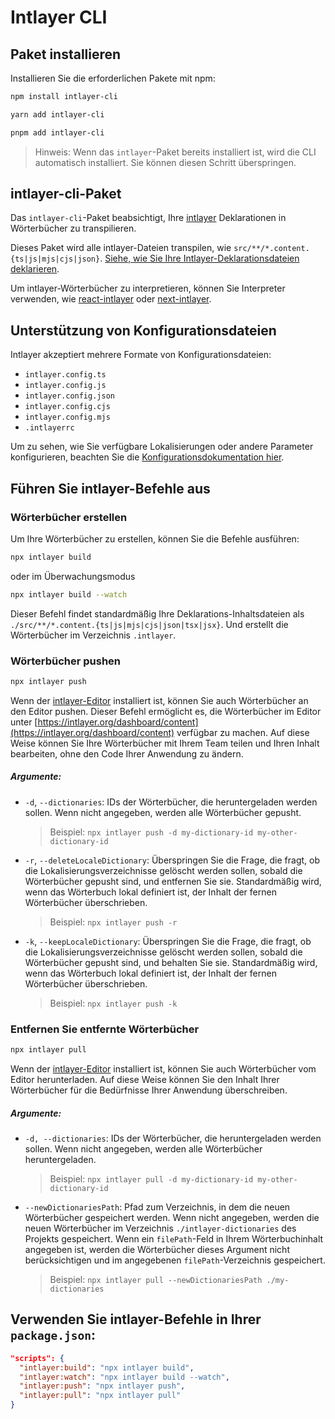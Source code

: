 # Intlayer CLI

## Paket installieren

Installieren Sie die erforderlichen Pakete mit npm:

```bash
npm install intlayer-cli
```

```bash
yarn add intlayer-cli
```

```bash
pnpm add intlayer-cli
```

> Hinweis: Wenn das `intlayer`-Paket bereits installiert ist, wird die CLI automatisch installiert. Sie können diesen Schritt überspringen.

## intlayer-cli-Paket

Das `intlayer-cli`-Paket beabsichtigt, Ihre [intlayer](https://github.com/aymericzip/intlayer/blob/main/packages/intlayer/readme.md) Deklarationen in Wörterbücher zu transpilieren.

Dieses Paket wird alle intlayer-Dateien transpilen, wie `src/**/*.content.{ts|js|mjs|cjs|json}`. [Siehe, wie Sie Ihre Intlayer-Deklarationsdateien deklarieren](https://github.com/aymericzip/intlayer/blob/main/packages/intlayer/readme.md).

Um intlayer-Wörterbücher zu interpretieren, können Sie Interpreter verwenden, wie [react-intlayer](https://github.com/aymericzip/intlayer/blob/main/packages/react-intlayer/readme.md) oder [next-intlayer](https://github.com/aymericzip/intlayer/blob/main/packages/next-intlayer/readme.md).

## Unterstützung von Konfigurationsdateien

Intlayer akzeptiert mehrere Formate von Konfigurationsdateien:

- `intlayer.config.ts`
- `intlayer.config.js`
- `intlayer.config.json`
- `intlayer.config.cjs`
- `intlayer.config.mjs`
- `.intlayerrc`

Um zu sehen, wie Sie verfügbare Lokalisierungen oder andere Parameter konfigurieren, beachten Sie die [Konfigurationsdokumentation hier](https://github.com/aymericzip/intlayer/blob/main/docs/de/configuration.md).

## Führen Sie intlayer-Befehle aus

### Wörterbücher erstellen

Um Ihre Wörterbücher zu erstellen, können Sie die Befehle ausführen:

```bash
npx intlayer build
```

oder im Überwachungsmodus

```bash
npx intlayer build --watch
```

Dieser Befehl findet standardmäßig Ihre Deklarations-Inhaltsdateien als `./src/**/*.content.{ts|js|mjs|cjs|json|tsx|jsx}`. Und erstellt die Wörterbücher im Verzeichnis `.intlayer`.

### Wörterbücher pushen

```bash
npx intlayer push
```

Wenn der [intlayer-Editor](https://github.com/aymericzip/intlayer/blob/main/docs/intlayer_editor.md) installiert ist, können Sie auch Wörterbücher an den Editor pushen. Dieser Befehl ermöglicht es, die Wörterbücher im Editor unter [https://intlayer.org/dashboard/content](https://intlayer.org/dashboard/content) verfügbar zu machen. Auf diese Weise können Sie Ihre Wörterbücher mit Ihrem Team teilen und Ihren Inhalt bearbeiten, ohne den Code Ihrer Anwendung zu ändern.

##### Argumente:

- `-d`, `--dictionaries`: IDs der Wörterbücher, die heruntergeladen werden sollen. Wenn nicht angegeben, werden alle Wörterbücher gepusht.
  > Beispiel: `npx intlayer push -d my-dictionary-id my-other-dictionary-id`
- `-r`, `--deleteLocaleDictionary`: Überspringen Sie die Frage, die fragt, ob die Lokalisierungsverzeichnisse gelöscht werden sollen, sobald die Wörterbücher gepusht sind, und entfernen Sie sie. Standardmäßig wird, wenn das Wörterbuch lokal definiert ist, der Inhalt der fernen Wörterbücher überschrieben.
  > Beispiel: `npx intlayer push -r`
- `-k`, `--keepLocaleDictionary`: Überspringen Sie die Frage, die fragt, ob die Lokalisierungsverzeichnisse gelöscht werden sollen, sobald die Wörterbücher gepusht sind, und behalten Sie sie. Standardmäßig wird, wenn das Wörterbuch lokal definiert ist, der Inhalt der fernen Wörterbücher überschrieben.
  > Beispiel: `npx intlayer push -k`

### Entfernen Sie entfernte Wörterbücher

```bash
npx intlayer pull
```

Wenn der [intlayer-Editor](https://github.com/aymericzip/intlayer/blob/main/docs/intlayer_editor.md) installiert ist, können Sie auch Wörterbücher vom Editor herunterladen. Auf diese Weise können Sie den Inhalt Ihrer Wörterbücher für die Bedürfnisse Ihrer Anwendung überschreiben.

##### Argumente:

- `-d, --dictionaries`: IDs der Wörterbücher, die heruntergeladen werden sollen. Wenn nicht angegeben, werden alle Wörterbücher heruntergeladen.
  > Beispiel: `npx intlayer pull -d my-dictionary-id my-other-dictionary-id`
- `--newDictionariesPath`: Pfad zum Verzeichnis, in dem die neuen Wörterbücher gespeichert werden. Wenn nicht angegeben, werden die neuen Wörterbücher im Verzeichnis `./intlayer-dictionaries` des Projekts gespeichert. Wenn ein `filePath`-Feld in Ihrem Wörterbuchinhalt angegeben ist, werden die Wörterbücher dieses Argument nicht berücksichtigen und im angegebenen `filePath`-Verzeichnis gespeichert.
  > Beispiel: `npx intlayer pull --newDictionariesPath ./my-dictionaries`

## Verwenden Sie intlayer-Befehle in Ihrer `package.json`:

```json
"scripts": {
  "intlayer:build": "npx intlayer build",
  "intlayer:watch": "npx intlayer build --watch",
  "intlayer:push": "npx intlayer push",
  "intlayer:pull": "npx intlayer pull"
}
```

